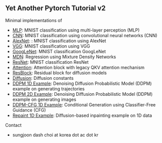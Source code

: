 ## Yet Another Pytorch Tutorial v2

Minimal implementations of
- [MLP](https://github.com/sjchoi86/yet-another-pytorch-tutorial-v2/blob/main/code/mlp.ipynb): MNIST classification using multi-layer perception (MLP)
- [CNN](https://github.com/sjchoi86/yet-another-pytorch-tutorial-v2/blob/main/code/cnn.ipynb): MNIST classification using convolutional neural networks (CNN)
- [AlexNet](https://github.com/sjchoi86/yet-another-pytorch-tutorial-v2/blob/main/code/alexnet.ipynb): : MNIST classification using AlexNet
- [VGG](https://github.com/sjchoi86/yet-another-pytorch-tutorial-v2/blob/main/code/vgg.ipynb): MNIST classification using VGG
- [GoogLeNet](https://github.com/sjchoi86/yet-another-pytorch-tutorial-v2/blob/main/code/googlenet.ipynb): MNIST classification GoogLeNet
- [MDN](https://github.com/sjchoi86/yet-another-pytorch-tutorial-v2/blob/main/code/mdn_reg.ipynb): Regression using Mixture Density Networks
- [ResNet](https://github.com/sjchoi86/yet-another-pytorch-tutorial-v2/blob/main/code/resnet.ipynb): MNIST classification ResNet
- [Attention](https://github.com/sjchoi86/yet-another-pytorch-tutorial-v2/blob/main/code/attention.ipynb): Attention block with legacy QKV attention mechanism
- [ResBlock](https://github.com/sjchoi86/yet-another-pytorch-tutorial-v2/blob/main/code/diffusion_resblock.ipynb): Residual block for diffusion models
- [Diffusion](https://github.com/sjchoi86/yet-another-pytorch-tutorial-v2/blob/main/code/diffusion_constants.ipynb): Diffusion constants
- [DDPM 1D Example](https://github.com/sjchoi86/yet-another-pytorch-tutorial-v2/blob/main/code/ddpm_1d_example.ipynb): Denoising Diffusion Probabilistic Model (DDPM) example on generating trajectories
- [DDPM 2D Example](https://github.com/sjchoi86/yet-another-pytorch-tutorial-v2/blob/main/code/ddpm_2d_example.ipynb): Denoising Diffusion Probabilistic Model (DDPM) example on generating images
- [DDPM-CFG 1D Example](https://github.com/sjchoi86/yet-another-pytorch-tutorial-v2/blob/main/code/ddpm_cfh_1d_example.ipynb): Conditional Generation using Classifier-Free Guidance (CFG)
- [Repaint 1D Example](https://github.com/sjchoi86/yet-another-pytorch-tutorial-v2/blob/main/code/repaint_1d_example.ipynb): Diffusion-based inpainting example on 1D data

Contact
- sungjoon dash choi at korea dot ac dot kr

